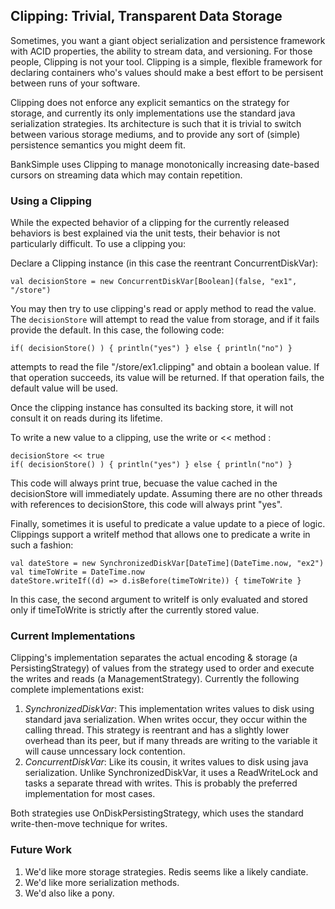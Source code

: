 ## Clipping: Trivial, Transparent Data Storage

Sometimes, you want a giant object serialization and persistence
framework with ACID properties, the ability to stream data, and
versioning. For those people, Clipping is not your tool. Clipping is 
a simple, flexible framework for declaring containers
who's values should make a best effort to be persisent between runs of
your software.

Clipping does not enforce any explicit semantics on the strategy for
storage, and currently its only implementations use the standard java
serialization strategies. Its architecture is such that it is trivial 
to switch between various storage mediums, and to provide any sort of
(simple) persistence semantics you might deem fit. 

BankSimple uses Clipping to manage monotonically increasing date-based
cursors on streaming data which may contain repetition.

### Using a Clipping

While the expected behavior of a clipping for the currently released
behaviors is best explained via the unit tests, their behavior is not
particularly difficult. To use a clipping you:

Declare a Clipping instance (in this case the reentrant
ConcurrentDiskVar):

    val decisionStore = new ConcurrentDiskVar[Boolean](false, "ex1", "/store")

You may then try to use clipping's read or apply method to read the
value. The `decisionStore` will attempt to read the value from
storage, and if it fails provide the default. In this case, the
following code:

    if( decisionStore() ) { println("yes") } else { println("no") }

attempts to read the file "/store/ex1.clipping" and obtain a
boolean value. If that operation succeeds, its value will be
returned. If that operation fails, the default value will be used.

Once the clipping instance has consulted its backing store, it will
not consult it on reads during its lifetime.

To write a new value to a clipping, use the write or << method :

    decisionStore << true
    if( decisionStore() ) { println("yes") } else { println("no") }

This code will always print true, becuase the value cached in the
decisionStore will immediately update. Assuming there are no other
threads with references to decisionStore, this code will always print
"yes".

Finally, sometimes it is useful to predicate a value update to a piece
of logic. Clippings support a writeIf method that allows one to
predicate a write in such a fashion:

    val dateStore = new SynchronizedDiskVar[DateTime](DateTime.now, "ex2")
    val timeToWrite = DateTime.now
    dateStore.writeIf((d) => d.isBefore(timeToWrite)) { timeToWrite }

In this case, the second argument to writeIf is only evaluated and
stored only if timeToWrite is strictly after the currently stored
value. 

### Current Implementations

Clipping's implementation separates the actual encoding & storage (a 
PersistingStrategy) of values from the strategy used to order and 
execute the writes and reads (a ManagementStrategy). Currently the
following complete implementations exist:

1. *SynchronizedDiskVar*: This implementation writes values to disk
   using standard java serialization. When writes occur, they occur
   within the calling thread. This strategy is reentrant and has a
   slightly lower overhead than its peer, but if many threads are
   writing to the variable it will cause unncessary lock contention.
2. *ConcurrentDiskVar*: Like its cousin, it writes values to disk using
   java serialization. Unlike SynchronizedDiskVar, it uses a
   ReadWriteLock and tasks a separate thread with writes. This is
   probably the preferred implementation for most cases.

Both strategies use OnDiskPersistingStrategy, which uses the standard
write-then-move technique for writes. 

### Future Work

1. We'd like more storage strategies. Redis seems like a likely candiate.
2. We'd like more serialization methods. 
3. We'd also like a pony.


